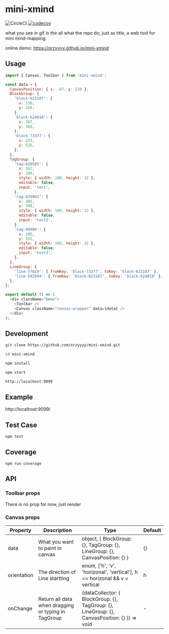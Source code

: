# mini-xmind

![CircleCI](https://img.shields.io/circleci/project/github/orzyyyy/mini-xmind/master.svg)
[![codecov](https://codecov.io/gh/orzyyyy/mini-xmind/branch/master/graph/badge.svg)](https://codecov.io/gh/orzyyyy/mini-xmind)

what you see in gif is the all what the repo do, just as title, a web tool for mini mind-mapping.

online demo: https://orzyyyy.github.io/mini-xmind

## Usage

```javascript
import { Canvas, Toolbar } from 'mini-xmind';

const data = {
  CanvasPosition: { x: -67, y: 230 },
  BlockGroup: {
    'block-623187': {
      x: 158,
      y: 256,
    },
    'block-624018': {
      x: 367,
      y: 368,
    },
    'block-73377': {
      x: 253,
      y: 525,
    },
  },
  TagGroup: {
    'tag-626505': {
      x: 167,
      y: 284,
      style: { width: 100, height: 32 },
      editable: false,
      input: 'test',
    },
    'tag-629962': {
      x: 405,
      y: 398,
      style: { width: 100, height: 32 },
      editable: false,
      input: 'test2',
    },
    'tag-80986': {
      x: 286,
      y: 555,
      style: { width: 100, height: 32 },
      editable: false,
      input: 'test3',
    },
  },
  LineGroup: {
    'line-77619': { fromKey: 'block-73377', toKey: 'block-623187' },
    'line-592694': { fromKey: 'block-623187', toKey: 'block-624018' },
  },
};

export default () => (
  <div className="Demo">
    <Toolbar />
    <Canvas className="canvas-wrapper" data={data} />
  </div>
);
```

## Development

```bash
git clone https://github.com/orzyyyy/mini-xmind.git

cd mini-xmind

npm install

npm start

http://localhost:9099
```

## Example

http://localhost:9099/

## Test Case

```
npm test
```

## Coverage

```
npm run coverage
```

## API

### Toolbar props

There is no prop for now, just render

### Canvas props

| Property    | Description                                         | Type                                                                                         | Default |
| ----------- | --------------------------------------------------- | -------------------------------------------------------------------------------------------- | ------- |
| data        | What you want to paint in canvas                    | object, { BlockGroup: {}, TagGroup: {}, LineGroup: {}, CanvasPosition: {} }                  | {}      |
| orientation | The direction of Line startting                     | enum, ['h', 'v', 'horizonal', 'vertical'], h == horizonal && v = vertical                    | h       |
| onChange    | Return all data when dragging or typing in TagGroup | (dataCollector: { BlockGroup: {}, TagGroup: {}, LineGroup: {}, CanvasPosition: {} }) => void | -       |
